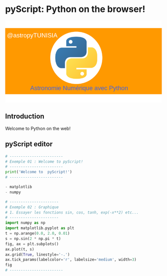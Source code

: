 <!--
author:   (c) riadh BEN NESSIB
email:    riadhbennessib@gmail.com
version:  0.2.0
language: fr
logo:     https://raw.githubusercontent.com/pyTUNISIA/home/master/images/logos/LogoPython.png
comment:  pyScript : Python on the browser!.
mode   :  Textbook
script:   https://javascript_resourse_url

script:   https://cdn.jsdelivr.net/gh/liatemplates/pyscript@0.0.4/dist/pyscript.min.js

link:     https://cdn.jsdelivr.net/gh/liatemplates/pyscript@0.0.4/dist/pyscript.css

persistent:  true   


@PyScript.env
<lia-keep>
<py-env>
@0
</py-env>
</lia-keep>
@end

@PyScript.repl: @PyScript.replWith( ,```@0```)

@PyScript.replWith
<lia-keep>
<style>
  .output {
    font-style: inherit;
    font-weight: inherit;
    font-size: inherit;
    line-height: inherit;
    margin-left: 0px;
    float: left;
  }

  .mt-2 {
    margin-left: 0px !important;
    margin-right: 0px !important;
    margin-bottom: 15px !important;
  }

  .editor-box {
    border: 1px solid black;
  }
</style>
<py-repl @0>@1</py-repl>
</lia-keep>
@end
-->


# pyScript: Python on the browser!
![](https://raw.githubusercontent.com/pyTUNISIA/home/master/images/astropy/astropyTUNISIA.png)

## Introduction

Welcome to Python on the web!


## pyScript editor



```python @PyScript.repl
# ------------------------
# Exemple 01 : Welcome to pyScript!
# ------------------------
print('Welcome to  pyScript!')
# ------------------------
```

``` python @PyScript.env
- matplotlib
- numpy
```

```python @PyScript.repl
# ----------------------
# Exemple 02 : Graphique
# 1. Essayer les fonctions sin, cos, tanh, exp(-x**2) etc...
# ----------------------
import numpy as np
import matplotlib.pyplot as plt
t = np.arange(0.0, 2.0, 0.01)
s = np.sin(2 * np.pi * t)
fig, ax = plt.subplots()
ax.plot(t, s)
ax.grid(True, linestyle='-.')
ax.tick_params(labelcolor='r', labelsize='medium', width=3)
fig
# ------------------------
```
